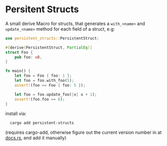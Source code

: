 # Persitent Structs 

A small derive Macro for structs, that generates a `with_<name>` and `update_<name>`
method for each field of a struct, e.g:

```rust
use persistent_structs::PersistentStruct;

#[derive(PersistentStruct, PartialEq)]
struct Foo {
    pub foo: u8,
}

fn main() {
    let foo = Foo { foo: 1 };
    let foo = foo.with_foo(5);
    assert!(foo == Foo { foo: 5 });

    let foo = foo.update_foo(|x| x + 1);
    assert!(foo.foo == 6);
}
```

install via:

```
  cargo add persistent-structs
```

(requires cargo-add, otherwise figure out the current version number in at 
[docs.rs](https://docs.rs/persistent-structs), and add it manually)

